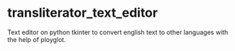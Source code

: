 # transliterator_text_editor
Text editor on python tkinter to convert english text to other languages with the help of ployglot.
